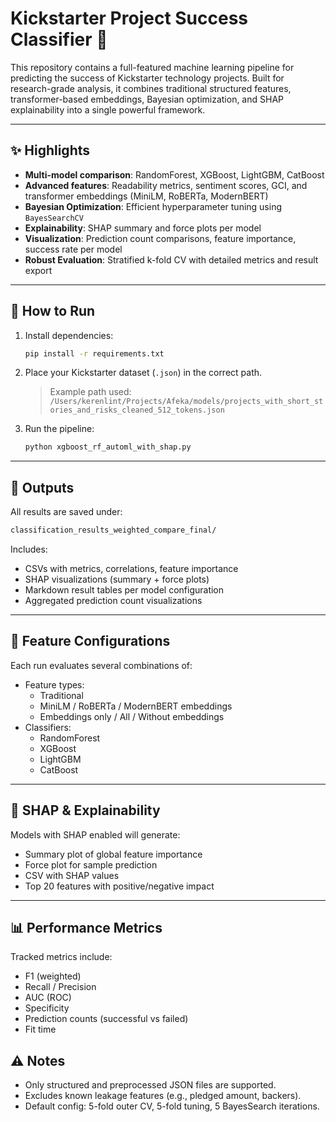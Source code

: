 # Kickstarter Project Success Classifier 🎯

This repository contains a full-featured machine learning pipeline for predicting the success of Kickstarter technology projects. Built for research-grade analysis, it combines traditional structured features, transformer-based embeddings, Bayesian optimization, and SHAP explainability into a single powerful framework.

---

## ✨ Highlights

- **Multi-model comparison**: RandomForest, XGBoost, LightGBM, CatBoost
- **Advanced features**: Readability metrics, sentiment scores, GCI, and transformer embeddings (MiniLM, RoBERTa, ModernBERT)
- **Bayesian Optimization**: Efficient hyperparameter tuning using `BayesSearchCV`
- **Explainability**: SHAP summary and force plots per model
- **Visualization**: Prediction count comparisons, feature importance, success rate per model
- **Robust Evaluation**: Stratified k-fold CV with detailed metrics and result export

---

## 🚀 How to Run

1. Install dependencies:
    ```bash
    pip install -r requirements.txt
    ```

2. Place your Kickstarter dataset (`.json`) in the correct path.
    > Example path used: `/Users/kerenlint/Projects/Afeka/models/projects_with_short_stories_and_risks_cleaned_512_tokens.json`

3. Run the pipeline:
    ```bash
    python xgboost_rf_automl_with_shap.py
    ```

---

## 📂 Outputs

All results are saved under:

```bash
classification_results_weighted_compare_final/
```

Includes:

- CSVs with metrics, correlations, feature importance
- SHAP visualizations (summary + force plots)
- Markdown result tables per model configuration
- Aggregated prediction count visualizations

---

## 🧠 Feature Configurations

Each run evaluates several combinations of:

- Feature types:
    - Traditional
    - MiniLM / RoBERTa / ModernBERT embeddings
    - Embeddings only / All / Without embeddings
- Classifiers:
    - RandomForest
    - XGBoost
    - LightGBM
    - CatBoost

---

## 🧪 SHAP & Explainability

Models with SHAP enabled will generate:

- Summary plot of global feature importance
- Force plot for sample prediction
- CSV with SHAP values
- Top 20 features with positive/negative impact

---

## 📊 Performance Metrics

Tracked metrics include:

- F1 (weighted)
- Recall / Precision
- AUC (ROC)
- Specificity
- Prediction counts (successful vs failed)
- Fit time

## ⚠️ Notes

- Only structured and preprocessed JSON files are supported.
- Excludes known leakage features (e.g., pledged amount, backers).
- Default config: 5-fold outer CV, 5-fold tuning, 5 BayesSearch iterations.
